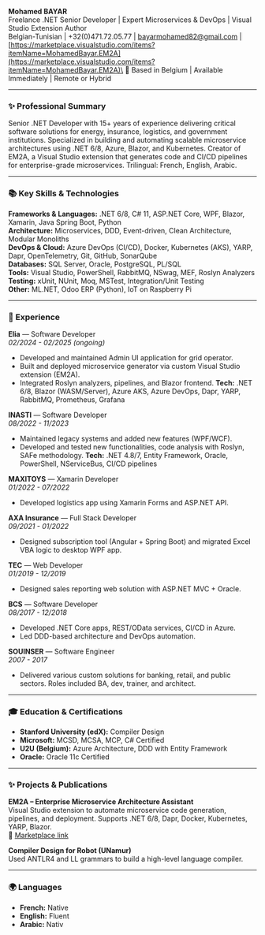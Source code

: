 **Mohamed BAYAR**\
Freelance .NET Senior Developer | Expert Microservices & DevOps | Visual Studio Extension Author\
Belgian-Tunisian | +32(0)471.72.05.77 | [bayarmohamed82@gmail.com](mailto\:bayarmohamed82@gmail.com) | [https://marketplace.visualstudio.com/items?itemName=MohamedBayar.EM2A](https://marketplace.visualstudio.com/items?itemName=MohamedBayar.EM2A)\
📍 Based in Belgium | Available Immediately | Remote or Hybrid

---

### ✨ Professional Summary

Senior .NET Developer with 15+ years of experience delivering critical software solutions for energy, insurance, logistics, and government institutions. Specialized in building and automating scalable microservice architectures using .NET 6/8, Azure, Blazor, and Kubernetes. Creator of EM2A, a Visual Studio extension that generates code and CI/CD pipelines for enterprise-grade microservices. Trilingual: French, English, Arabic.

---

### 📚 Key Skills & Technologies

**Frameworks & Languages:** .NET 6/8, C# 11, ASP.NET Core, WPF, Blazor, Xamarin, Java Spring Boot, Python\
**Architecture:** Microservices, DDD, Event-driven, Clean Architecture, Modular Monoliths\
**DevOps & Cloud:** Azure DevOps (CI/CD), Docker, Kubernetes (AKS), YARP, Dapr, OpenTelemetry, Git, GitHub, SonarQube\
**Databases:** SQL Server, Oracle, PostgreSQL, PL/SQL\
**Tools:** Visual Studio, PowerShell, RabbitMQ, NSwag, MEF, Roslyn Analyzers\
**Testing:** xUnit, NUnit, Moq, MSTest, Integration/Unit Testing\
**Other:** ML.NET, Odoo ERP (Python), IoT on Raspberry Pi

---

### 📅 Experience

**Elia** — Software Developer\
*02/2024 - 02/2025 (ongoing)*

- Developed and maintained Admin UI application for grid operator.
- Built and deployed microservice generator via custom Visual Studio extension (EM2A).
- Integrated Roslyn analyzers, pipelines, and Blazor frontend.
  **Tech:** .NET 6/8, Blazor (WASM/Server), Azure AKS, Azure DevOps, Dapr, YARP, RabbitMQ, Prometheus, Grafana

**INASTI** — Software Developer\
*08/2022 - 11/2023*

- Maintained legacy systems and added new features (WPF/WCF).
- Developed and tested new functionalities, code analysis with Roslyn, SAFe methodology.
  **Tech:** .NET 4.8/7, Entity Framework, Oracle, PowerShell, NServiceBus, CI/CD pipelines

**MAXITOYS** — Xamarin Developer\
*01/2022 - 07/2022*

- Developed logistics app using Xamarin Forms and ASP.NET API.

**AXA Insurance** — Full Stack Developer\
*09/2021 - 01/2022*

- Designed subscription tool (Angular + Spring Boot) and migrated Excel VBA logic to desktop WPF app.

**TEC** — Web Developer\
*01/2019 - 12/2019*

- Designed sales reporting web solution with ASP.NET MVC + Oracle.

**BCS** — Software Developer\
*08/2017 - 12/2018*

- Developed .NET Core apps, REST/OData services, CI/CD in Azure.
- Led DDD-based architecture and DevOps automation.

**SOUINSER** — Software Engineer\
*2007 - 2017*

- Delivered various custom solutions for banking, retail, and public sectors. Roles included BA, dev, trainer, and architect.

---

### 🎓 Education & Certifications

- **Stanford University (edX):** Compiler Design
- **Microsoft:** MCSD, MCSA, MCP, C# Certified
- **U2U (Belgium):** Azure Architecture, DDD with Entity Framework
- **Oracle:** Oracle 11c Certified

---

### ✨ Projects & Publications

**EM2A – Enterprise Microservice Architecture Assistant**\
Visual Studio extension to automate microservice code generation, pipelines, and deployment. Supports .NET 6/8, Dapr, Docker, Kubernetes, YARP, Blazor.\
🔗 [Marketplace link](https://marketplace.visualstudio.com/items?itemName=MohamedBayar.EM2A)

**Compiler Design for Robot (UNamur)**\
Used ANTLR4 and LL grammars to build a high-level language compiler.

---

### 🌍 Languages

- **French:** Native
- **English:** Fluent
- **Arabic:** Nativ

